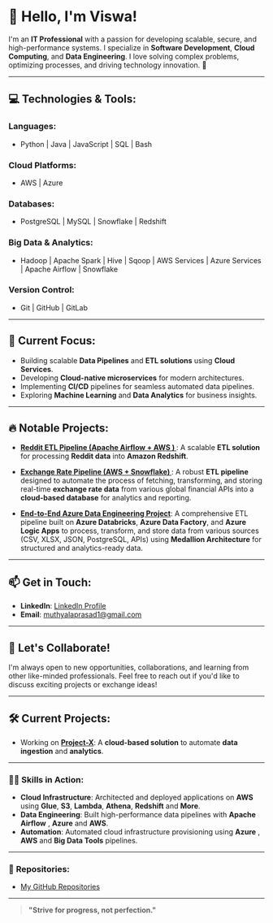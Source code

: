 # 👋 Hello, I'm Viswa!

I'm an **IT Professional** with a passion for developing scalable, secure, and high-performance systems. I specialize in **Software Development**, **Cloud Computing**, and **Data Engineering**. I love solving complex problems, optimizing processes, and driving technology innovation. 🚀

---

## 💻 **Technologies & Tools**:

### **Languages**:
- Python | Java | JavaScript | SQL | Bash

### **Cloud Platforms**:
- AWS | Azure 

### **Databases**:
- PostgreSQL | MySQL | Snowflake | Redshift

### **Big Data & Analytics**:
- Hadoop | Apache Spark | Hive | Sqoop | AWS Services | Azure Services | Apache Airflow | Snowflake

### **Version Control**:
- Git | GitHub | GitLab

---

## 🌱 **Current Focus**:
- Building scalable **Data Pipelines** and **ETL solutions** using **Cloud Services**.
- Developing **Cloud-native microservices** for modern architectures.
- Implementing **CI/CD** pipelines for seamless automated data pipelines.
- Exploring **Machine Learning** and **Data Analytics** for business insights.

---

## 🔥 **Notable Projects**:

- **[Reddit ETL Pipeline (Apache Airflow + AWS ) ](https://github.com/Prasadmuthyala/Reddit-pipeline)**: A scalable **ETL solution** for processing **Reddit data** into **Amazon Redshift**.

- **[Exchange Rate Pipeline (AWS + Snowflake) ](https://github.com/Prasadmuthyala/exchange-rate-pipeline)**: A robust **ETL pipeline** designed to automate the process of fetching, transforming, and storing real-time **exchange rate data** from various global financial APIs into a **cloud-based database** for analytics and reporting.
- **[End-to-End Azure Data Engineering Project](https://github.com/Prasadmuthyala/End-to-End-AzureProject)**: A comprehensive ETL pipeline built on **Azure Databricks**, **Azure Data Factory**, and **Azure Logic Apps** to process, transform, and store data from various sources (CSV, XLSX, JSON, PostgreSQL, APIs) using **Medallion Architecture** for structured and analytics-ready data.
  
---

## 📫 **Get in Touch**:
- **LinkedIn**: [LinkedIn Profile](https://www.linkedin.com/in/prasad-muthyala/) 
- **Email**: [muthyalaprasad1@gmail.com](mailto:muthyalaprasad1@gmail.com)

---

## 💬 **Let's Collaborate!**

I'm always open to new opportunities, collaborations, and learning from other like-minded professionals. Feel free to reach out if you'd like to discuss exciting projects or exchange ideas!

---

## 🛠 **Current Projects**:
- Working on **[Project-X](https://github.com/your-repo/project-x)**: A **cloud-based solution** to automate **data ingestion** and **analytics**. 

---

### 👨‍💻 **Skills in Action**:

- **Cloud Infrastructure**: Architected and deployed applications on **AWS** using **Glue**, **S3**, **Lambda**, **Athena**, **Redshift** and **More**.
- **Data Engineering**: Built high-performance data pipelines with **Apache Airflow** , **Azure** and **AWS**.
- **Automation**: Automated cloud infrastructure provisioning using **Azure** , **AWS** and **Big Data Tools** pipelines.

---

### 📂 **Repositories**:
- [My GitHub Repositories](https://github.com/Prasadmuthyala)
  
---

> **"Strive for progress, not perfection."**
